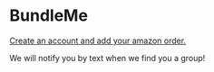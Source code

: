 # BundleMe

[Create an account and add your amazon order.](https://thebugjim.github.io/Shopping/)

We will notify you by text when we find you a group!
